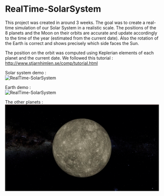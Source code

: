 # RealTime-SolarSystem


This project was created in around 3 weeks. The goal was to create a real-time simulation of our Solar System in a realistic scale. The positions of the 8 planets and the Moon on their orbits are accurate and update accordingly to the time of the year (estimated from the current date). Also the rotation of the Earth is correct and shows precisely which side faces the Sun.

The position on the orbit was computed using Keplerian elements of each planet and the current date. We followed this tutorial : http://www.stjarnhimlen.se/comp/tutorial.html

Solar system demo : <br>
![RealTime-SolarSystem](https://github.com/Cottard-Faraud/RealTime-SolarSystem/blob/main/Assets/Misc/RealTime-SolarSystem-Demo.gif)

Earth demo : <br>
![RealTime-SolarSystem](https://github.com/Cottard-Faraud/RealTime-SolarSystem/blob/main/Assets/Misc/RealTime-Earth-Demo.gif)

The other planets : <br>
![RealTime-SolarSystem](https://github.com/Cottard-Faraud/RealTime-SolarSystem/blob/main/Assets/Misc/Planets-Demo.gif)
